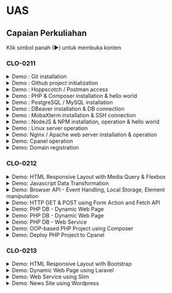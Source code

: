 # UAS
## Capaian Perkuliahan
Klik simbol panah (▶) untuk membuka konten
### CLO-0211
<details>
  <summary>Demo : Git installation</summary>

![Image: Demo Git installation](assets/git-installation.png)
</details>

<details>
  <summary>Demo : Github project initialization</summary>

![Image: Demo Github project initialization](assets/github-init-0.png)
![Image: Demo Github project initialization](assets/github-init-1.png)
![Image: Demo Github project initialization](assets/github-init-2.png)
</details>

<details>
  <summary>Demo : Hoppscotch / Postman access</summary>

![Image: Demo Hoppscotch / Postman access](assets/postman-access.png)
</details>

<details>
  <summary>Demo : PHP & Composer installation & hello world</summary>

<i>Saya menggunakan Vue sebagai penggantinya.</i>

![Image: Demo PHP & Composer installation & hello world](assets/vue-main-demo.png)
</details>

<details>
  <summary>Demo : PostgreSQL / MySQL installation</summary>

<i>Saya menggunakan MongoDB sebagai penggantinya.</i>

![Image: Demo PostgreSQL / MySQL installation](assets/docker-run-mongo.png)
</details>

<details>
  <summary>Demo : DBeaver installation & DB connection</summary>

<i>Saya menggunakan Mongo Compass sebagai penggantinya.</i>

![Image: Demo DBeaver installation & DB connection    ](assets/mongo-compass.png)
</details>

<details>
  <summary>Demo : MobaXterm installation & SSH connection</summary>

![Image: Demo MobaXterm installation & SSH connection](assets/ssh-connection.png)
</details>

<details>
  <summary>Demo : NodeJS & NPM installation, operation & hello world</summary>

![Image: Demo NodeJS & NPM installation, operation & hello world](assets/pnpm-node.png)
</details>

<details>
  <summary>Demo : Linux server operation</summary>

![Image: Demo Linux server operation](assets/linux-server-operation.png)
</details>

<details>
  <summary>Demo: Nginx / Apache web server installation & operation</summary>

![Image: Demo Nginx / Apache web server installation & operation](assets/httpd-run.png)
![Image: Demo Nginx / Apache web server installation & operation](assets/httpd-result.png)
</details>

<details>
  <summary>Demo: Cpanel operation</summary>
  <i>Saya menggantinya dengan menggunakan SSH</i>

![Image: Demo Linux server operation](assets/linux-server-operation.png)
</details>

<details>
  <summary>Demo: Domain registration</summary>

![Image: Demo Domain registration](assets/namecheap.png)
</details>

### CLO-0212

<details>
  <summary>Demo: HTML Responsive Layout with Media Query & Flexbox</summary>

![Image: Demo HTML Responsive Layout with Media Query & Flexbox](assets/flex.png)
![Image: Demo HTML Responsive Layout with Media Query & Flexbox](assets/flex-2.png)
</details>

<details>
  <summary>Demo: Javascript Data Transformation</summary>

![Image: Demo Javascript Data Transformation](assets/js-transformation.png)
</details>

<details>
  <summary>Demo: Browser API - Event Handling, Local Storage, Element manipulation</summary>

![Image: Demo Browser API - Event Handling, Local Storage, Element manipulation](assets/event-handling.png)
</details>

<details>
  <summary>Demo: HTTP GET & POST using Form Action and Fetch API</summary>

![Image: Demo HTTP GET & POST using Form Action and Fetch API](assets/http-request-get.png)
![Image: Demo HTTP GET & POST using Form Action and Fetch API](assets/http-request-post.png)
</details>

<details>
  <summary>Demo: PHP DB - Dynamic Web Page</summary>
<i>Disini saya mendemokannya dengan bahasa Go</i>

![Image: Demo PHP DB - Dynamic Web Page](assets/dynamic-web-page.png)
</details>

<details>
  <summary>Demo: PHP DB - Dynamic Web Page</summary>
<i>Disini saya mendemokannya dengan framework GoFiber</i>

![Image: Demo PHP DB - Dynamic Web Page](assets/dynamic-web-page.png)
![Image: Demo PHP DB - Dynamic Web Page](assets/dynamic-web-page-ui.png)
</details>

<details>
  <summary>Demo: PHP DB - Web Service</summary>
<i>Disini saya mendemokannya dengan bahasa Go</i>

![Image: Demo PHP DB - Web Service](assets/web-service-private.png)
![Image: Demo PHP DB - Web Service](assets/web-service-public.png)
</details>

<details>
  <summary>Demo: OOP-based PHP Project using Composer</summary>
<i>Disini saya mendemokannya dengan JavaScript</i>

![Image: Demo OOP-based PHP Project using Composer](assets/oop-based-js.png)
</details>

<details>
  <summary>Demo: Deploy PHP Project to Cpanel</summary>
<i>Disini saya mendemokannya dengan deploy ke netlify dan AWS Lightsail</i>

![Image: Demo Deploy PHP Project to Cpanel](assets/deploy-netlify.png)
![Image: Demo Deploy PHP Project to Cpanel](assets/deploy-lightsail.png)
</details>


### CLO-0213
<details>
  <summary>Demo: HTML Responsive Layout with Bootstrap</summary>
<i>Disini saya mendemokannya dengan menggunakan Vuetify Component Library</i>

![Image: Demo HTML Responsive Layout with Bootstrap](assets/vuetify-responsive.png)
![Image: Demo HTML Responsive Layout with Bootstrap](assets/ui-responsive-large.png)
![Image: Demo HTML Responsive Layout with Bootstrap](assets/ui-responsive-small.png)
</details>

<details>
  <summary>Demo: Dynamic Web Page using Laravel</summary>
<i>Disini saya mendemokannya dengan menggunakan Vue</i>

![Image: Demo PHP DB - Dynamic Web Page using Laravel](assets/dynamic-web-page.png)
![Image: Demo PHP DB - Dynamic Web Page using Laravel](assets/dynamic-web-page-ui.png)
</details>

<details>
  <summary>Demo: Web Service using Slim</summary>
<i>Disini saya mendemokannya dengan framework GoFiber</i>

![Image: Demo Web Service using Slim](assets/web-service-private.png)
![Image: Demo Web Service using Slim](assets/web-service-public.png)
</details>

<details>
  <summary>Demo: News Site using Wordpress</summary>
<i>Disini saya mendemokannya dengan framework GoFiber</i>

![Image: Demo News Site using Wordpress](assets/wordpress.png)
</details>
